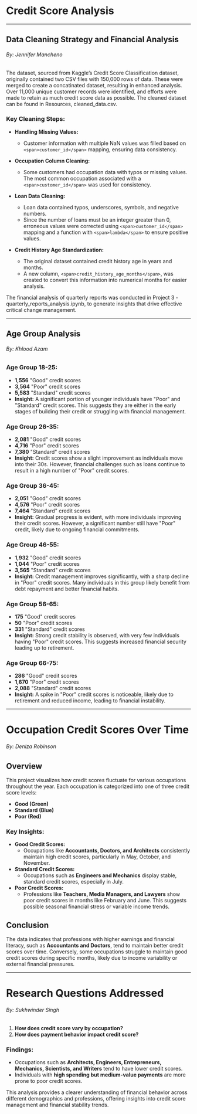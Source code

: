 # Credit Score Analysis

---

## Data Cleaning Strategy and Financial Analysis

###### By: Jennifer Mancheno

The dataset, sourced from Kaggle’s Credit Score Classification dataset, originally contained two CSV files with 150,000 rows of data. These were merged to create a concatinated dataset, resulting in enhanced analysis. Over 11,000 unique customer records were identified, and efforts were made to retain as much credit score data as possible.
The cleaned dataset can be found in Resources, cleaned_data.csv. 

### Key Cleaning Steps:

* **Handling Missing Values:**

  * Customer information with multiple NaN values was filled based on `<span>customer_id</span>` mapping, ensuring data consistency.
* **Occupation Column Cleaning:**

  * Some customers had occupation data with typos or missing values. The most common occupation associated with a `<span>customer_id</span>` was used for consistency.
* **Loan Data Cleaning:**

  * Loan data contained typos, underscores, symbols, and negative numbers.
  * Since the number of loans must be an integer greater than 0, erroneous values were corrected using `<span>customer_id</span>` mapping and a function with `<span>lambda</span>` to ensure positive values.
* **Credit History Age Standardization:**

  * The original dataset contained credit history age in years and months.
  * A new column, `<span>credit_history_age_months</span>`, was created to convert this information into numerical months for easier analysis.



The financial analysis of quarterly reports was conducted in Project 3 - quarterly_reports_analysis.ipynb, to generate insights that drive effective critical change management.

---

## Age Group Analysis

###### By: Khlood Azam

### Age Group 18-25:

* **1,556** "Good" credit scores
* **3,564** "Poor" credit scores
* **5,583** "Standard" credit scores
* **Insight:** A significant portion of younger individuals have "Poor" and "Standard" credit scores. This suggests they are either in the early stages of building their credit or struggling with financial management.

### Age Group 26-35:

* **2,081** "Good" credit scores
* **4,716** "Poor" credit scores
* **7,380** "Standard" credit scores
* **Insight:** Credit scores show a slight improvement as individuals move into their 30s. However, financial challenges such as loans continue to result in a high number of "Poor" credit scores.

### Age Group 36-45:

* **2,051** "Good" credit scores
* **4,576** "Poor" credit scores
* **7,464** "Standard" credit scores
* **Insight:** Gradual progress is evident, with more individuals improving their credit scores. However, a significant number still have "Poor" credit, likely due to ongoing financial commitments.

### Age Group 46-55:

* **1,932** "Good" credit scores
* **1,044** "Poor" credit scores
* **3,565** "Standard" credit scores
* **Insight:** Credit management improves significantly, with a sharp decline in "Poor" credit scores. Many individuals in this group likely benefit from debt repayment and better financial habits.

### Age Group 56-65:

* **175** "Good" credit scores
* **50** "Poor" credit scores
* **331** "Standard" credit scores
* **Insight:** Strong credit stability is observed, with very few individuals having "Poor" credit scores. This suggests increased financial security leading up to retirement.

### Age Group 66-75:

* **286** "Good" credit scores
* **1,670** "Poor" credit scores
* **2,088** "Standard" credit scores
* **Insight:** A spike in "Poor" credit scores is noticeable, likely due to retirement and reduced income, leading to financial instability.

---


# Occupation Credit Scores Over Time

###### By: Deniza Robinson

## Overview

This project visualizes how credit scores fluctuate for various occupations throughout the year. Each occupation is categorized into one of three credit score levels:

* **Good (Green)**
* **Standard (Blue)**
* **Poor (Red)**

### Key Insights:

* **Good Credit Scores:**
  * Occupations like **Accountants, Doctors, and Architects** consistently maintain high credit scores, particularly in May, October, and November.
* **Standard Credit Scores:**
  * Occupations such as **Engineers and Mechanics** display stable, standard credit scores, especially in July.
* **Poor Credit Scores:**
  * Professions like **Teachers, Media Managers, and Lawyers** show poor credit scores in months like February and June. This suggests possible seasonal financial stress or variable income trends.

## Conclusion

The data indicates that professions with higher earnings and financial literacy, such as **Accountants and Doctors**, tend to maintain better credit scores over time. Conversely, some occupations struggle to maintain good credit scores during specific months, likely due to income variability or external financial pressures.

---

# Research Questions Addressed

###### By: Sukhwinder Singh

1. **How does credit score vary by occupation?**
2. **How does payment behavior impact credit score?**

### Findings:

* Occupations such as **Architects, Engineers, Entrepreneurs, Mechanics, Scientists, and Writers** tend to have lower credit scores.
* Individuals with **high spending but medium-value payments** are more prone to poor credit scores.

This analysis provides a clearer understanding of financial behavior across different demographics and professions, offering insights into credit score management and financial stability trends.
